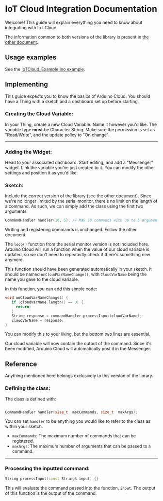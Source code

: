# IoT Cloud Integration Documentation

Welcome! This guide will explain everything you need to know about integrating with IoT Cloud.

The information common to both versions of the library is present in [the other document](https://github.com/Uiop3385/CommandHandler/blob/main/extras/SerialMonitorDocs.md).

## Usage examples

See the [IoTCloud_Example.ino example](https://github.com/Uiop3385/CommandHandler/blob/main/examples/IoTCloud_Example.ino).

## Implementing
This guide expects you to know the basics of Arduino Cloud.
You should have a Thing with a sketch and a dashboard set up before starting.

### Creating the Cloud Variable:

In your Thing, create a new Cloud Variable. Name it however you'd like.
The variable type **must** be Character String.
Make sure the permission is set as "Read/Write", and the update policy to "On change".

---

### Adding the Widget:

Head to your associated dashboard.
Start editing, and add a "Messenger" widget.
Link the variable you've just created to it.
You can modify the other settings and position it as you'd like.

### Sketch:

Include the correct version of the library (see the other document).
Since we're no longer limited by the serial monitor, there's no limit on the length of a command. As such, we can simply add the class using the first two arguments:
```cpp
CommandHandler handler(10, 5); // Max 10 commands with up to 5 arguments each
```

Writing and registering commands is unchanged. Follow the other document.

The `loop()` function from the serial monitor version is not included here. Arduino Cloud will run a function when the value of our cloud variable is updated, so we don't need to repeatedly check if there's something new anymore.

This function should have been generated automatically in your sketch. It should be named `onCloudVarNameChange()`, with `CloudVarName` being the name you gave to the cloud variable.

In this function, you can add this simple code:
```cpp
void onCloudVarNameChange() {
   if (cloudVarName.length() == 0) {
     return;
   }
   String response = commandHandler.processInput(cloudVarName);
   cloudVarName = response;
}
```
You can modify this to your liking, but the bottom two lines are essential.

Our cloud variable will now contain the output of the command. Since it's been modified, Arduino Cloud will automatically post it in the Messenger.

## Reference
Anything mentioned here belongs exclusively to this version of the library.

### Defining the class:

The class is defined with:
```cpp

CommandHandler handler(size_t  maxCommands, size_t  maxArgs);
```
You can set `handler` to be anything you would like to refer to the class as within your sketch.
-  `maxCommands`: The maximum number of commands that can be registered.
-  `maxArgs`: The maximum number of arguments that can be passed to a command.

---

### Processing the inputted command:
```cpp
String processInput(const String& input) {}
```
This will evaluate the command passed into the function, `input`.
The output of this function is the output of the command.